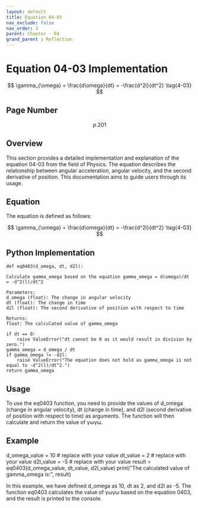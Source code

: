 ```yaml
---
layout: default
title: Equation 04-03
nav_exclude: false
nav_order: 3
parent: Chapter - 04
grand_parent : Reflection
---
```


# Equation 04-03 Implementation

$$ \gamma_{\omega} = \frac{d\omega}{dt} = -\frac{d^2l}{dt^2} \tag{4-03} $$

## Page Number
$$p.201$$

## Overview

This section provides a detailed implementation and explanation of the equation 04-03 from the field of Physics. 
The equation describes the relationship between angular acceleration, angular velocity, and the second derivative of position. This documentation aims to guide users through its usage.

## Equation

The equation is defined as follows:

$$ \gamma_{\omega} = \frac{d\omega}{dt} = -\frac{d^2l}{dt^2} \tag{4-03} $$

## Python Implementation

    def eq0403(d_omega, dt, d2l):
    
    Calculate gamma_omega based on the equation gamma_omega = d(omega)/dt = -d^2(l)/dt^2

    Parameters:
    d_omega (float): The change in angular velocity
    dt (float): The change in time
    d2l (float): The second derivative of position with respect to time

    Returns:
    float: The calculated value of gamma_omega
    
    if dt == 0:
        raise ValueError("dt cannot be 0 as it would result in division by zero.")
    gamma_omega = d_omega / dt
    if gamma_omega != -d2l:
        raise ValueError("The equation does not hold as gamma_omega is not equal to -d^2(l)/dt^2.")
    return gamma_omega

## Usage

To use the eq0403 function, you need to provide the values of d_omega (change in angular velocity), dt (change in time), and d2l (second derivative of position with respect to time) as arguments. The function will then calculate and return the value of γωγω​.
## Example

  d_omega_value = 10  # replace with your value
  dt_value = 2        # replace with your value
  d2l_value = -5      # replace with your value
  result = eq0403(d_omega_value, dt_value, d2l_value)
  print("The calculated value of gamma_omega is:", result)

In this example, we have defined d_omega as 10, dt as 2, and d2l as -5. The function eq0403 calculates the value of γωγω​ based on the equation 0403, and the result is printed to the console.
